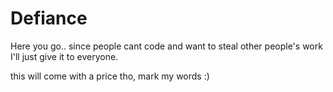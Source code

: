 # Defiance


Here you go..
since people cant code and want to steal other people's work I'll just give it to everyone.

this will come with a price tho, mark my words :)
